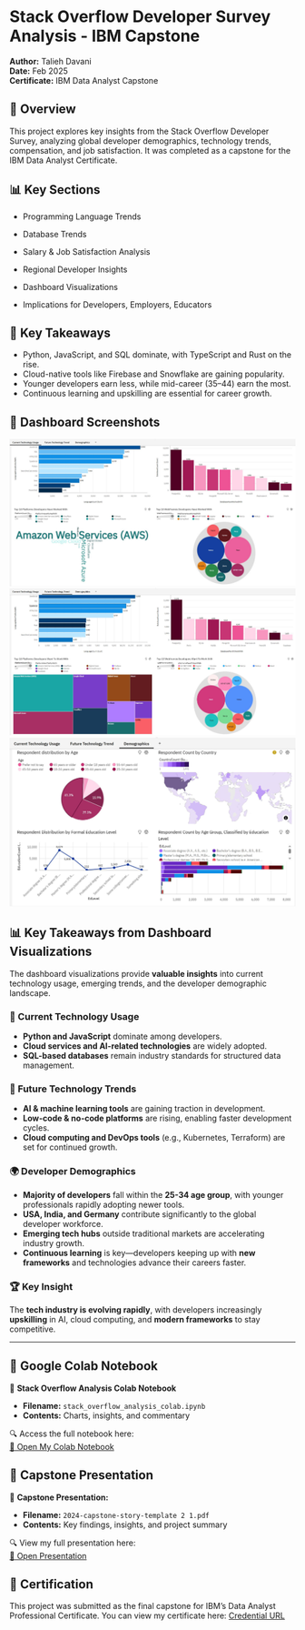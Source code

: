 # Stack Overflow Developer Survey Analysis - IBM Capstone

**Author:** Talieh Davani  
**Date:** Feb 2025  
**Certificate:** IBM Data Analyst Capstone

## 📌 Overview
This project explores key insights from the Stack Overflow Developer Survey, analyzing global developer demographics, technology trends, compensation, and job satisfaction. It was completed as a capstone for the IBM Data Analyst Certificate.

## 📊 Key Sections
- Programming Language Trends
- Database Trends

- Salary & Job Satisfaction Analysis
- Regional Developer Insights
- Dashboard Visualizations
- Implications for Developers, Employers, Educators


## 🧠 Key Takeaways
- Python, JavaScript, and SQL dominate, with TypeScript and Rust on the rise.
- Cloud-native tools like Firebase and Snowflake are gaining popularity.
- Younger developers earn less, while mid-career (35–44) earn the most.
- Continuous learning and upskilling are essential for career growth.

## 📸 Dashboard Screenshots
![Tab 1](Tab_1.JPG )
![Tab 2](Tab_2.JPG ) 
![Tab 3](Tab_3.JPG)

## 📊 Key Takeaways from Dashboard Visualizations  

The dashboard visualizations provide **valuable insights** into current technology usage, emerging trends, and the developer demographic landscape.  

### 🚀 Current Technology Usage  
- **Python and JavaScript** dominate among developers.  
- **Cloud services and AI-related technologies** are widely adopted.  
- **SQL-based databases** remain industry standards for structured data management.  

### 🔮 Future Technology Trends  
- **AI & machine learning tools** are gaining traction in development.  
- **Low-code & no-code platforms** are rising, enabling faster development cycles.  
- **Cloud computing and DevOps tools** (e.g., Kubernetes, Terraform) are set for continued growth.  

### 🌍 Developer Demographics  
- **Majority of developers** fall within the **25-34 age group**, with younger professionals rapidly adopting newer tools.  
- **USA, India, and Germany** contribute significantly to the global developer workforce.  
- **Emerging tech hubs** outside traditional markets are accelerating industry growth.  
- **Continuous learning** is key—developers keeping up with **new frameworks** and technologies advance their careers faster.  

### 🏆 Key Insight  
The **tech industry is evolving rapidly**, with developers increasingly **upskilling** in AI, cloud computing, and **modern frameworks** to stay competitive.  

---





## 🔗 Google Colab Notebook  

📄 **Stack Overflow Analysis Colab Notebook**  
- **Filename:** `stack_overflow_analysis_colab.ipynb`  
- **Contents:** Charts, insights, and commentary  

🔍 Access the full notebook here:  
[📄 Open My Colab Notebook](stack_overflow_analysis_colab.ipynb)  


## 📢 Capstone Presentation  

📄 **Capstone Presentation:**  
- **Filename:** `2024-capstone-story-template 2 1.pdf`  
- **Contents:** Key findings, insights, and project summary  

🔍 View my full presentation here:  
[📄 Open Presentation](2024-capstone-story-template%202%201.pdf)  
  


## 📜 Certification  

This project was submitted as the final capstone for IBM’s Data Analyst Professional Certificate.
You can view my certificate here: [Credential URL](https://www.coursera.org/account/accomplishments/specialization/L6TIY98BDKYO)

